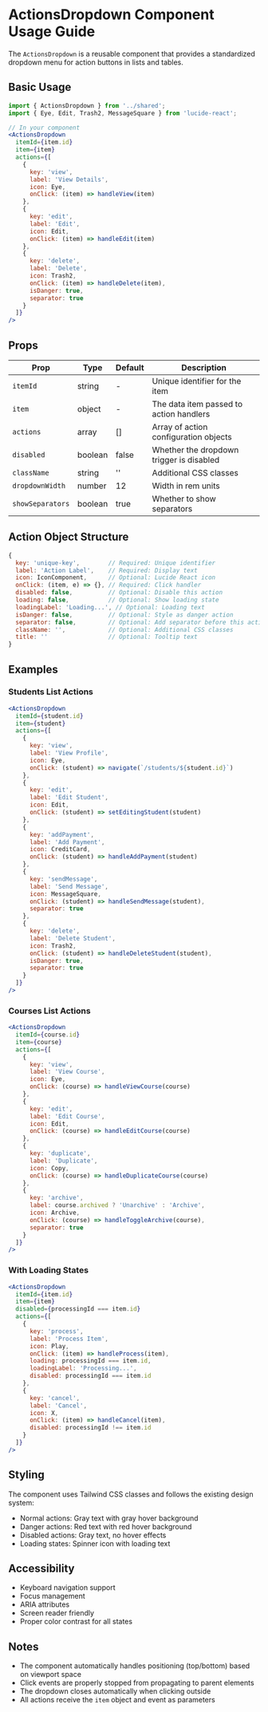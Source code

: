 # ActionsDropdown Component Usage Guide

The `ActionsDropdown` is a reusable component that provides a standardized dropdown menu for action buttons in lists and tables.

## Basic Usage

```jsx
import { ActionsDropdown } from '../shared';
import { Eye, Edit, Trash2, MessageSquare } from 'lucide-react';

// In your component
<ActionsDropdown
  itemId={item.id}
  item={item}
  actions={[
    {
      key: 'view',
      label: 'View Details',
      icon: Eye,
      onClick: (item) => handleView(item)
    },
    {
      key: 'edit',
      label: 'Edit',
      icon: Edit,
      onClick: (item) => handleEdit(item)
    },
    {
      key: 'delete',
      label: 'Delete',
      icon: Trash2,
      onClick: (item) => handleDelete(item),
      isDanger: true,
      separator: true
    }
  ]}
/>
```

## Props

| Prop | Type | Default | Description |
|------|------|---------|-------------|
| `itemId` | string | - | Unique identifier for the item |
| `item` | object | - | The data item passed to action handlers |
| `actions` | array | [] | Array of action configuration objects |
| `disabled` | boolean | false | Whether the dropdown trigger is disabled |
| `className` | string | '' | Additional CSS classes |
| `dropdownWidth` | number | 12 | Width in rem units |
| `showSeparators` | boolean | true | Whether to show separators |

## Action Object Structure

```jsx
{
  key: 'unique-key',        // Required: Unique identifier
  label: 'Action Label',    // Required: Display text
  icon: IconComponent,      // Optional: Lucide React icon
  onClick: (item, e) => {}, // Required: Click handler
  disabled: false,          // Optional: Disable this action
  loading: false,           // Optional: Show loading state
  loadingLabel: 'Loading...', // Optional: Loading text
  isDanger: false,          // Optional: Style as danger action
  separator: false,         // Optional: Add separator before this action
  className: '',            // Optional: Additional CSS classes
  title: ''                 // Optional: Tooltip text
}
```

## Examples

### Students List Actions

```jsx
<ActionsDropdown
  itemId={student.id}
  item={student}
  actions={[
    {
      key: 'view',
      label: 'View Profile',
      icon: Eye,
      onClick: (student) => navigate(`/students/${student.id}`)
    },
    {
      key: 'edit',
      label: 'Edit Student',
      icon: Edit,
      onClick: (student) => setEditingStudent(student)
    },
    {
      key: 'addPayment',
      label: 'Add Payment',
      icon: CreditCard,
      onClick: (student) => handleAddPayment(student)
    },
    {
      key: 'sendMessage',
      label: 'Send Message',
      icon: MessageSquare,
      onClick: (student) => handleSendMessage(student),
      separator: true
    },
    {
      key: 'delete',
      label: 'Delete Student',
      icon: Trash2,
      onClick: (student) => handleDeleteStudent(student),
      isDanger: true,
      separator: true
    }
  ]}
/>
```

### Courses List Actions

```jsx
<ActionsDropdown
  itemId={course.id}
  item={course}
  actions={[
    {
      key: 'view',
      label: 'View Course',
      icon: Eye,
      onClick: (course) => handleViewCourse(course)
    },
    {
      key: 'edit',
      label: 'Edit Course',
      icon: Edit,
      onClick: (course) => handleEditCourse(course)
    },
    {
      key: 'duplicate',
      label: 'Duplicate',
      icon: Copy,
      onClick: (course) => handleDuplicateCourse(course)
    },
    {
      key: 'archive',
      label: course.archived ? 'Unarchive' : 'Archive',
      icon: Archive,
      onClick: (course) => handleToggleArchive(course),
      separator: true
    }
  ]}
/>
```

### With Loading States

```jsx
<ActionsDropdown
  itemId={item.id}
  item={item}
  disabled={processingId === item.id}
  actions={[
    {
      key: 'process',
      label: 'Process Item',
      icon: Play,
      onClick: (item) => handleProcess(item),
      loading: processingId === item.id,
      loadingLabel: 'Processing...',
      disabled: processingId === item.id
    },
    {
      key: 'cancel',
      label: 'Cancel',
      icon: X,
      onClick: (item) => handleCancel(item),
      disabled: processingId !== item.id
    }
  ]}
/>
```

## Styling

The component uses Tailwind CSS classes and follows the existing design system:

- Normal actions: Gray text with gray hover background
- Danger actions: Red text with red hover background  
- Disabled actions: Gray text, no hover effects
- Loading states: Spinner icon with loading text

## Accessibility

- Keyboard navigation support
- Focus management
- ARIA attributes
- Screen reader friendly
- Proper color contrast for all states

## Notes

- The component automatically handles positioning (top/bottom) based on viewport space
- Click events are properly stopped from propagating to parent elements
- The dropdown closes automatically when clicking outside
- All actions receive the `item` object and event as parameters 